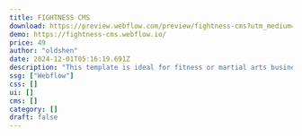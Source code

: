 ```yaml
---
title: FIGHTNESS CMS
download: https://preview.webflow.com/preview/fightness-cms?utm_medium=preview_link&utm_source=designer&utm_content=fightness-cms&preview=5da0b60f1662f9c01e45f7a0788514d4&locale=en&workflow=preview
demo: https://fightness-cms.webflow.io/
price: 49
author: "oldshen"
date: 2024-12-01T05:16:19.691Z
description: "This template is ideal for fitness or martial arts businesses looking to establish a professional online presence. Its modern design, responsiveness, and ease of customization make it a powerful tool to attract and engage clients."
ssg: ["Webflow"]
css: []
ui: []
cms: []
category: []
draft: false
---
```

